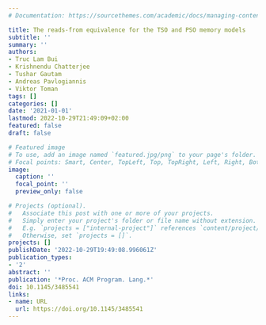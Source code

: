 ```yaml
---
# Documentation: https://sourcethemes.com/academic/docs/managing-content/

title: The reads-from equivalence for the TSO and PSO memory models
subtitle: ''
summary: ''
authors:
- Truc Lam Bui
- Krishnendu Chatterjee
- Tushar Gautam
- Andreas Pavlogiannis
- Viktor Toman
tags: []
categories: []
date: '2021-01-01'
lastmod: 2022-10-29T21:49:09+02:00
featured: false
draft: false

# Featured image
# To use, add an image named `featured.jpg/png` to your page's folder.
# Focal points: Smart, Center, TopLeft, Top, TopRight, Left, Right, BottomLeft, Bottom, BottomRight.
image:
  caption: ''
  focal_point: ''
  preview_only: false

# Projects (optional).
#   Associate this post with one or more of your projects.
#   Simply enter your project's folder or file name without extension.
#   E.g. `projects = ["internal-project"]` references `content/project/deep-learning/index.md`.
#   Otherwise, set `projects = []`.
projects: []
publishDate: '2022-10-29T19:49:08.996061Z'
publication_types:
- '2'
abstract: ''
publication: '*Proc. ACM Program. Lang.*'
doi: 10.1145/3485541
links:
- name: URL
  url: https://doi.org/10.1145/3485541
---
```

